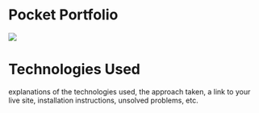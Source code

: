 # Pocket Portfolio

<img src="https://github.com/cperez150/pocketportfolio/blob/master/Project_1/images/pplogo_BLACK.png"/>

<h1> Technologies Used</h1>


explanations of the technologies used, the approach taken, a link to your live site, installation instructions, unsolved problems, etc.
